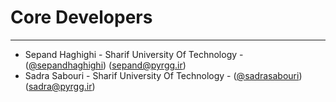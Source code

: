 # Core Developers #

----------
- Sepand Haghighi - Sharif University Of Technology - ([@sepandhaghighi](http://github.com/sepandhaghighi)) ([sepand@pyrgg.ir](mailto:sepand@pyrgg.ir))
- Sadra Sabouri - Sharif University Of Technology - ([@sadrasabouri](https://github.com/sadrasabouri)) ([sadra@pyrgg.ir](mailto:sadra@pyrgg.ir))

